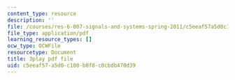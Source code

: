 ```yaml
---
content_type: resource
description: ''
file: /courses/res-6-007-signals-and-systems-spring-2011/c5eeaf57a5d0c100b0f8c0cbdb470d39_D1WF9YKqf3o.pdf
file_type: application/pdf
learning_resource_types: []
ocw_type: OCWFile
resourcetype: Document
title: 3play pdf file
uid: c5eeaf57-a5d0-c100-b0f8-c0cbdb470d39
---
```

